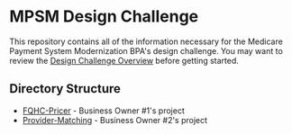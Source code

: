 # MPSM Design Challenge

This repository contains all of the information necessary for the Medicare Payment System Modernization BPA's design challenge. You may want to review the [Design Challenge Overview](https://github.com/cmsuser1/MPSM-BPA/blob/master/DESIGN_CHALLENGE.md) before getting started.

## Directory Structure
* [FQHC-Pricer](https://github.com/cmsuser1/MPSM-BPA/tree/master/FQHC-Pricer) - Business Owner #1's project
* [Provider-Matching](https://github.com/cmsuser1/MPSM-BPA/tree/master/Provider-Matching) - Business Owner #2's project
